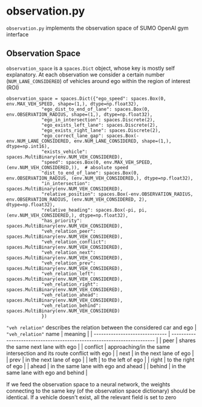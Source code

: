 # observation.py
`observation.py` implements the observation space of SUMO OpenAI gym interface

## Observation Space
`observation_space` is a `spaces.Dict` object, whose key is mostly self explanatory. At each observation we consider a 
certain number (`NUM_LANE_CONSIDERED`) of vehicles around ego within the region of interest (ROI)

```
observation_space = spaces.Dict({"ego_speed": spaces.Box(0, env.MAX_VEH_SPEED, shape=(1,), dtype=np.float32),
             "ego_dist_to_end_of_lane": spaces.Box(0, env.OBSERVATION_RADIUS, shape=(1,), dtype=np.float32),
             "ego_in_intersection": spaces.Discrete(2),
             "ego_exists_left_lane": spaces.Discrete(2),
             "ego_exists_right_lane": spaces.Discrete(2),
             "ego_correct_lane_gap": spaces.Box(-env.NUM_LANE_CONSIDERED, env.NUM_LANE_CONSIDERED, shape=(1,), dtype=np.int16),
             "exists_vehicle": spaces.MultiBinary(env.NUM_VEH_CONSIDERED),
             "speed": spaces.Box(0, env.MAX_VEH_SPEED, (env.NUM_VEH_CONSIDERED,)),  # absolute speed
             "dist_to_end_of_lane": spaces.Box(0, env.OBSERVATION_RADIUS, (env.NUM_VEH_CONSIDERED,), dtype=np.float32),
             "in_intersection": spaces.MultiBinary(env.NUM_VEH_CONSIDERED),
             "relative_position": spaces.Box(-env.OBSERVATION_RADIUS, env.OBSERVATION_RADIUS, (env.NUM_VEH_CONSIDERED, 2), dtype=np.float32),
             "relative_heading": spaces.Box(-pi, pi, (env.NUM_VEH_CONSIDERED,), dtype=np.float32),
             "has_priority": spaces.MultiBinary(env.NUM_VEH_CONSIDERED),
             "veh_relation_peer": spaces.MultiBinary(env.NUM_VEH_CONSIDERED),
             "veh_relation_conflict": spaces.MultiBinary(env.NUM_VEH_CONSIDERED),
             "veh_relation_next": spaces.MultiBinary(env.NUM_VEH_CONSIDERED),
             "veh_relation_prev": spaces.MultiBinary(env.NUM_VEH_CONSIDERED),
             "veh_relation_left": spaces.MultiBinary(env.NUM_VEH_CONSIDERED),
             "veh_relation_right": spaces.MultiBinary(env.NUM_VEH_CONSIDERED),
             "veh_relation_ahead": spaces.MultiBinary(env.NUM_VEH_CONSIDERED),
             "veh_relation_behind": spaces.MultiBinary(env.NUM_VEH_CONSIDERED)
             })
```

`"veh relation"` describes the relation between the considered car and ego
| `"veh_relation"` name          | meaning                                                                 |
| ------------------------------ | ----------------------------------------------------------------------- |
| peer                           | shares the same next lane with ego                                      |
| conflict                       | approaching/in the same intersection and its route conflict with ego    |
| next                           | in the next lane of ego                                                 |
| prev                           | in the next lane of ego                                                 |
| left                           | to the left of ego                                                      |
| right                          | to the right of ego                                                     |
| ahead                          | in the same lane with ego and ahead                                     |
| behind                         | in the same lane with ego and behind                                    |

If we feed the observation space to a neural network, the weights connecting to the same key (of the observation space dictionary) 
should be identical. If a vehicle doesn't exist, all the relevant field is set to zero
